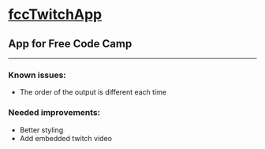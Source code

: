 # [fccTwitchApp](https://br3ntor.github.io/fccTwitchApp)
## App for Free Code Camp
---
### Known issues:
- The order of the output is different each time

### Needed improvements:
- Better styling
- Add embedded twitch video
